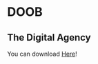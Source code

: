 # DOOB
## The Digital Agency

You can download [Here](https://www.graphberry.com/item/doob-free-agency-html-template)!
